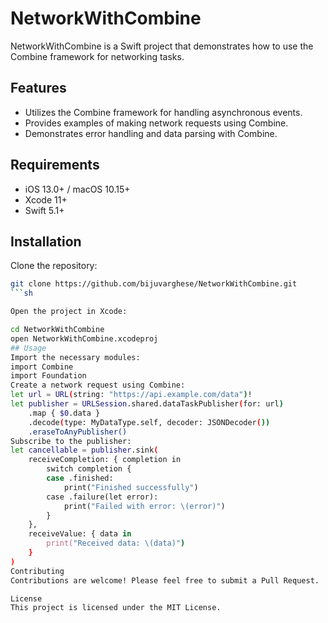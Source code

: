 # NetworkWithCombine

NetworkWithCombine is a Swift project that demonstrates how to use the Combine framework for networking tasks.

## Features

- Utilizes the Combine framework for handling asynchronous events.
- Provides examples of making network requests using Combine.
- Demonstrates error handling and data parsing with Combine.

## Requirements

- iOS 13.0+ / macOS 10.15+
- Xcode 11+
- Swift 5.1+

## Installation

Clone the repository:

```sh
git clone https://github.com/bijuvarghese/NetworkWithCombine.git
```sh

Open the project in Xcode:

cd NetworkWithCombine
open NetworkWithCombine.xcodeproj
## Usage
Import the necessary modules:
import Combine
import Foundation
Create a network request using Combine:
let url = URL(string: "https://api.example.com/data")!
let publisher = URLSession.shared.dataTaskPublisher(for: url)
    .map { $0.data }
    .decode(type: MyDataType.self, decoder: JSONDecoder())
    .eraseToAnyPublisher()
Subscribe to the publisher:
let cancellable = publisher.sink(
    receiveCompletion: { completion in
        switch completion {
        case .finished:
            print("Finished successfully")
        case .failure(let error):
            print("Failed with error: \(error)")
        }
    },
    receiveValue: { data in
        print("Received data: \(data)")
    }
)
Contributing
Contributions are welcome! Please feel free to submit a Pull Request.

License
This project is licensed under the MIT License.

